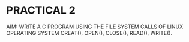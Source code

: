 # PRACTICAL 2
AIM: WRITE A C PROGRAM USING THE FILE SYSTEM CALLS OF LINUX OPERATING SYSTEM CREAT(), OPEN(), CLOSE(), READ(), WRITE().
